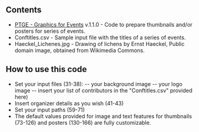 ## Contents

* [PTGE - Graphics for Events](https://github.com/franfranz/Graphs_and_Pics_Toytools/blob/main/PTGE_Graphics_for_Events/PTGE_Graphics_for_Events.R) v.1.1.0 - Code to prepare thumbnails and/or posters for series of events.
* Conftitles.csv - Sample input file with the titles of a series of events. 
* Haeckel_Lichenes.jpg - Drawing of lichens by Ernst Haeckel, Public domain image, obtained from Wikimedia Commons. 

## How to use this code 
* Set your input files (31-38):
 -- your background image
 -- your logo image 
 -- insert your list of contributors in the "Conftitles.csv" provided here)
* Insert organizer details as you wish (41-43)
* Set your input paths (59-71)
* The default values provided for image and text features for thumbnails (73-126) and posters (130-166) are fully customizable.  
